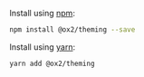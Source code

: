 Install using [npm](http://npmjs.com):
```sh
npm install @ox2/theming --save
```
Install using [yarn](http://yarnpkg.com):
```sh
yarn add @ox2/theming
```
